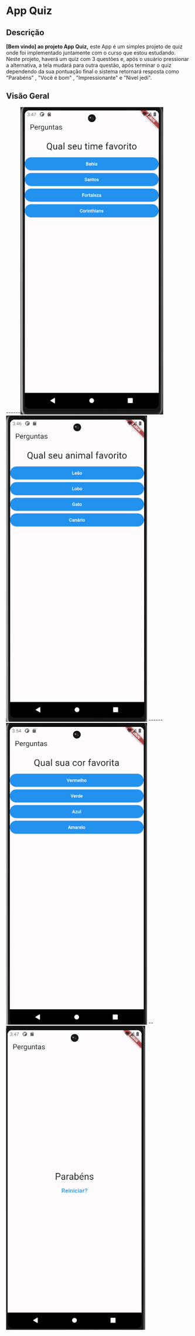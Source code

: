 # App Quiz

## Descrição

**[Bem vindo] ao projeto App Quiz,** este App é um simples projeto de quiz onde foi implementado juntamente com o curso que estou estudando. Neste projeto, haverá um quiz com 3 questões e, após o usuário pressionar a alternativa, a tela mudará para outra questão, após terminar o quiz dependendo da sua pontuação final o sistema retornará resposta como "Parabéns" , "Você é bom" , "Impressionante" e "Nivel jedi".

## Visão Geral

------![img questao1](Screenshots/questao3.png)  &nbsp; &nbsp; ![img questao2](Screenshots/questao2.png) 
------![img questao3](Screenshots/questao1.png) -- ![img questao3](Screenshots/questao4.png) 

